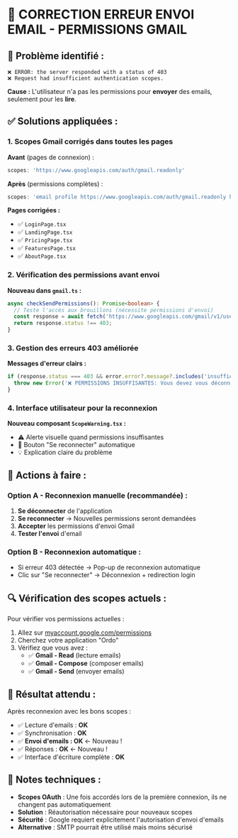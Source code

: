 # 🔧 CORRECTION ERREUR ENVOI EMAIL - PERMISSIONS GMAIL

## 🚨 **Problème identifié :**

```
❌ ERROR: the server responded with a status of 403
❌ Request had insufficient authentication scopes.
```

**Cause :** L'utilisateur n'a pas les permissions pour **envoyer** des emails, seulement pour les **lire**.

## ✅ **Solutions appliquées :**

### 1. **Scopes Gmail corrigés dans toutes les pages**

**Avant** (pages de connexion) :
```javascript
scopes: 'https://www.googleapis.com/auth/gmail.readonly'
```

**Après** (permissions complètes) :
```javascript
scopes: 'email profile https://www.googleapis.com/auth/gmail.readonly https://www.googleapis.com/auth/gmail.send https://www.googleapis.com/auth/gmail.compose'
```

**Pages corrigées :**
- ✅ `LoginPage.tsx`
- ✅ `LandingPage.tsx` 
- ✅ `PricingPage.tsx`
- ✅ `FeaturesPage.tsx`
- ✅ `AboutPage.tsx`

### 2. **Vérification des permissions avant envoi**

**Nouveau dans `gmail.ts` :**
```typescript
async checkSendPermissions(): Promise<boolean> {
  // Teste l'accès aux brouillons (nécessite permissions d'envoi)
  const response = await fetch('https://www.googleapis.com/gmail/v1/users/me/drafts?maxResults=1');
  return response.status !== 403;
}
```

### 3. **Gestion des erreurs 403 améliorée**

**Messages d'erreur clairs :**
```typescript
if (response.status === 403 && error.error?.message?.includes('insufficient authentication scopes')) {
  throw new Error('❌ PERMISSIONS INSUFFISANTES: Vous devez vous déconnecter puis vous reconnecter pour obtenir les permissions d\'envoi d\'emails.');
}
```

### 4. **Interface utilisateur pour la reconnexion**

**Nouveau composant `ScopeWarning.tsx` :**
- ⚠️ Alerte visuelle quand permissions insuffisantes
- 🔄 Bouton "Se reconnecter" automatique
- 💡 Explication claire du problème

## 🎯 **Actions à faire :**

### **Option A - Reconnexion manuelle (recommandée) :**
1. **Se déconnecter** de l'application
2. **Se reconnecter** → Nouvelles permissions seront demandées
3. **Accepter** les permissions d'envoi Gmail
4. **Tester l'envoi** d'email

### **Option B - Reconnexion automatique :**
- Si erreur 403 détectée → Pop-up de reconnexion automatique
- Clic sur "Se reconnecter" → Déconnexion + redirection login

## 🔍 **Vérification des scopes actuels :**

Pour vérifier vos permissions actuelles :
1. Allez sur [myaccount.google.com/permissions](https://myaccount.google.com/permissions)
2. Cherchez votre application "Ordo"
3. Vérifiez que vous avez :
   - ✅ **Gmail - Read** (lecture emails)
   - ✅ **Gmail - Compose** (composer emails)  
   - ✅ **Gmail - Send** (envoyer emails)

## 🚀 **Résultat attendu :**

Après reconnexion avec les bons scopes :
- ✅ Lecture d'emails : **OK**
- ✅ Synchronisation : **OK**
- ✅ **Envoi d'emails : OK** ← Nouveau !
- ✅ Réponses : **OK** ← Nouveau !
- ✅ Interface d'écriture complète : **OK**

## 📱 **Notes techniques :**

- **Scopes OAuth** : Une fois accordés lors de la première connexion, ils ne changent pas automatiquement
- **Solution** : Réautorisation nécessaire pour nouveaux scopes
- **Sécurité** : Google requiert explicitement l'autorisation d'envoi d'emails
- **Alternative** : SMTP pourrait être utilisé mais moins sécurisé
